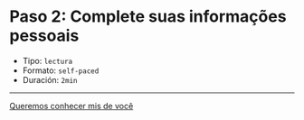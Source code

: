 # Paso 2: Complete suas informações pessoais

* Tipo: `lectura`
* Formato: `self-paced`
* Duración: `2min`

***

[Queremos conhecer mis de você](https://laboratoria.typeform.com/to/FKIuS1)
